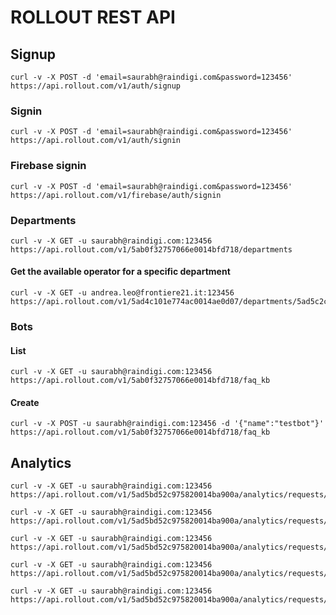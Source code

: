 # ROLLOUT REST API

## Signup

```
curl -v -X POST -d 'email=saurabh@raindigi.com&password=123456' https://api.rollout.com/v1/auth/signup
```

### Signin

```
curl -v -X POST -d 'email=saurabh@raindigi.com&password=123456' https://api.rollout.com/v1/auth/signin
```

### Firebase signin

```
curl -v -X POST -d 'email=saurabh@raindigi.com&password=123456' https://api.rollout.com/v1/firebase/auth/signin
```

### Departments 

```
curl -v -X GET -u saurabh@raindigi.com:123456 https://api.rollout.com/v1/5ab0f32757066e0014bfd718/departments
```

#### Get the available operator for a specific department
```
curl -v -X GET -u andrea.leo@frontiere21.it:123456 https://api.rollout.com/v1/5ad4c101e774ac0014ae0d07/departments/5ad5c2c9c975820014ba901b/operators
```



### Bots 

#### List

```
curl -v -X GET -u saurabh@raindigi.com:123456 https://api.rollout.com/v1/5ab0f32757066e0014bfd718/faq_kb
```

#### Create

```
curl -v -X POST -u saurabh@raindigi.com:123456 -d '{"name":"testbot"}' https://api.rollout.com/v1/5ab0f32757066e0014bfd718/faq_kb
```

## Analytics
```
curl -v -X GET -u saurabh@raindigi.com:123456 https://api.rollout.com/v1/5ad5bd52c975820014ba900a/analytics/requests/count

```

```
curl -v -X GET -u saurabh@raindigi.com:123456 https://api.rollout.com/v1/5ad5bd52c975820014ba900a/analytics/requests/waiting

```

```
curl -v -X GET -u saurabh@raindigi.com:123456 https://api.rollout.com/v1/5ad5bd52c975820014ba900a/analytics/requests/waiting/day/last
```

```
curl -v -X GET -u saurabh@raindigi.com:123456 https://api.rollout.com/v1/5ad5bd52c975820014ba900a/analytics/requests/waiting/month
```


```
curl -v -X GET -u saurabh@raindigi.com:123456 https://api.rollout.com/v1/5ad5bd52c975820014ba900a/analytics/requests/aggregate/dayoftheweek/hours
```